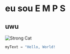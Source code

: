 # eu sou E M P S
## uwu
![Strong Cat](https://github.com/user-attachments/assets/12694396-4b39-4d8c-aa0d-b27506003e84)
``` python
myText = "Hello, World!
```

